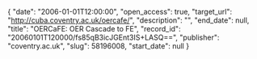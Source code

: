 {
  "date": "2006-01-01T12:00:00", 
  "open_access": true, 
  "target_url": "http://cuba.coventry.ac.uk/oercafe/", 
  "description": "", 
  "end_date": null, 
  "title": "OERCaFE: OER Cascade to FE", 
  "record_id": "20060101T120000/fs85qB3icJGEnt3IS+LASQ==", 
  "publisher": "coventry.ac.uk", 
  "slug": 58196008, 
  "start_date": null
}

